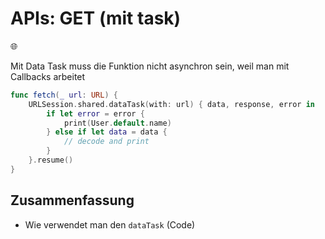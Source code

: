 # APIs: GET (mit task)
🌐
  
  Mit Data Task muss die Funktion nicht asynchron sein, weil man mit Callbacks arbeitet

```swift
func fetch(_ url: URL) {
    URLSession.shared.dataTask(with: url) { data, response, error in
        if let error = error {
            print(User.default.name)
        } else if let data = data {
            // decode and print
        }
    }.resume()
}
```

## Zusammenfassung
- Wie verwendet man den `dataTask` (Code)
